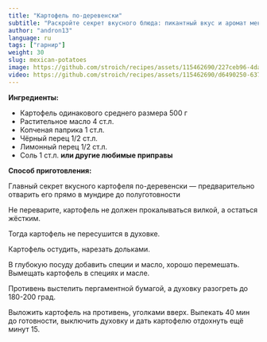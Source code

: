 ```yaml
---
title: "Картофель по-деревенски"
subtitle: "Раскройте секрет вкусного блюда: пикантный вкус и аромат мексиканских пряностей."
author: "andron13"
language: ru
tags: ["гарнир"]
weight: 30
slug: mexican-potatoes
image: https://github.com/stroich/recipes/assets/115462690/227ceb96-4da6-4665-a8ce-cdb17495c63d
video: https://github.com/stroich/recipes/assets/115462690/d6490250-637b-4d1a-9c4d-a7fb85416f92
---
```



**Ингредиенты:**

* Картофель одинакового среднего размера 500 г
* Растительное масло 4 ст.л.
* Копченая паприка 1 ст.л.
* Чёрный перец 1/2 ст.л.
* Лимонный перец 1/2 ст.л.
* Соль 1 ст.л.
**или другие любимые приправы**


**Способ приготовления:**

Главный секрет вкусного картофеля по-деревенски — предварительно отварить его прямо в мундире до полуготовности

Не переварите, картофель не должен прокалываться вилкой, а остаться жёстким.

Тогда картофель не пересушится в духовке.

Картофель остудить, нарезать дольками.

В глубокую посуду добавить специи и масло, хорошо перемешать.
Вымещать картофель в специях и масле.

Противень выстелить пергаментной бумагой, а духовку разогреть до 180-200 град.

Выложить картофель на противень, уголками вверх. Выпекать 40 мин до готовности, выключить духовку и дать картофелю отдохнуть ещё минут 15.
